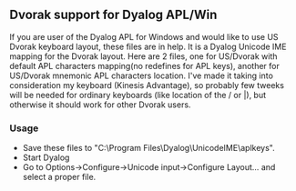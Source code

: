 ## Dvorak support for Dyalog APL/Win
If you are user of the Dyalog APL for Windows and would like to use US Dvorak keyboard layout, these files are in help. It is a Dyalog Unicode IME mapping for the Dvorak layout. Here are 2 files, one for US/Dvorak with default APL characters mapping(no redefines for APL keys), another for US/Dvorak mnemonic APL characters location. I've made it taking into consideration my keyboard (Kinesis Advantage), so probably few tweeks will be needed for ordinary keyboards (like location of the / or |), but otherwise it should work for other Dvorak users.

### Usage
- Save these files to "C:\Program Files\Dyalog\UnicodeIME\aplkeys\".
- Start Dyalog
- Go to Options->Configure->Unicode input->Configure Layout… and select a proper file.

 


